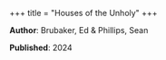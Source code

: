 +++
title = "Houses of the Unholy"
+++



**Author**: Brubaker, Ed & Phillips, Sean

**Published**: 2024